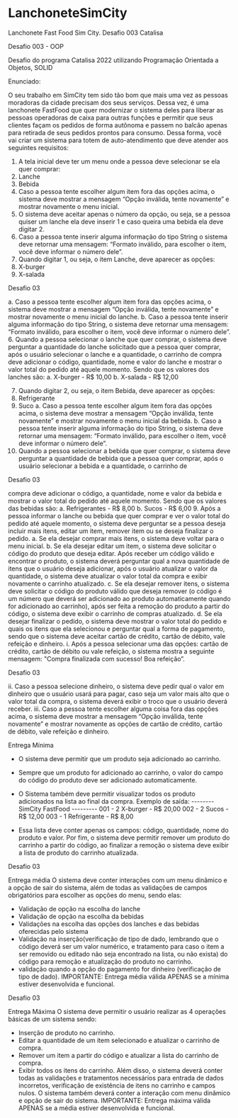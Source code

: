 # LanchoneteSimCity
Lanchonete Fast Food Sim City. Desafio 003 Catalisa

Desafio 003 - OOP

Desafio do programa Catalisa 2022 utilizando Programação Orientada a Objetos, SOLID

Enunciado: 

O seu trabalho em SimCity tem sido tão bom que mais uma vez as pessoas
moradoras da cidade precisam dos seus serviços.
Dessa vez, é uma lanchonete FastFood que quer modernizar o sistema
deles para liberar as pessoas operadoras de caixa para outras funções e
permitir que seus clientes façam os pedidos de forma autônoma e passem
no balcão apenas para retirada de seus pedidos prontos para consumo.
Dessa forma, você vai criar um sistema para totem de auto-atendimento
que deve atender aos seguintes requisitos:
1. A tela inicial deve ter um menu onde a pessoa deve selecionar se ela
   quer comprar:
1. Lanche
2. Bebida
2. Caso a pessoa tente escolher algum item fora das opções acima, o
   sistema deve mostrar a mensagem “Opção inválida, tente
   novamente” e mostrar novamente o menu inicial.
3. O sistema deve aceitar apenas o número da opção, ou seja, se a
   pessoa quiser um lanche ela deve inserir 1 e caso queira uma bebida
   ela deve digitar 2.
4. Caso a pessoa tente inserir alguma informação do tipo String o
   sistema deve retornar uma mensagem: “Formato inválido, para
   escolher o item, você deve informar o número dele”.
5. Quando digitar 1, ou seja, o item Lanche, deve aparecer as opções:
1. X-burger
2. X-salada

Desafio 03

a. Caso a pessoa tente escolher algum item fora das opções
acima, o sistema deve mostrar a mensagem “Opção inválida,
tente novamente” e mostrar novamente o menu inicial do
lanche.
b. Caso a pessoa tente inserir alguma informação do tipo String,
o sistema deve retornar uma mensagem: “Formato inválido,
para escolher o item, você deve informar o número dele”.
6. Quando a pessoa selecionar o lanche que quer comprar, o sistema
   deve perguntar a quantidade do lanche solicitado que a pessoa quer
   comprar, após o usuário selecionar o lanche e a quantidade, o
   carrinho de compra deve adicionar o código, quantidade, nome e
   valor do lanche e mostrar o valor total do pedido até aquele
   momento. Sendo que os valores dos lanches são:
   a. X-burger - R$ 10,00
   b. X-salada - R$ 12,00

7. Quando digitar 2, ou seja, o item Bebida, deve aparecer as opções:
1. Refrigerante
2. Suco
   a. Caso a pessoa tente escolher algum item fora das opções
   acima, o sistema deve mostrar a mensagem “Opção inválida,
   tente novamente” e mostrar novamente o menu inicial da
   bebida.
   b. Caso a pessoa tente inserir alguma informação do tipo String,
   o sistema deve retornar uma mensagem: “Formato inválido,
   para escolher o item, você deve informar o número dele”.
8. Quando a pessoa selecionar a bebida que quer comprar, o sistema
   deve perguntar a quantidade de bebida que a pessoa quer comprar,
   após o usuário selecionar a bebida e a quantidade, o carrinho de

Desafio 03

compra deve adicionar o código, a quantidade, nome e valor da
bebida e mostrar o valor total do pedido até aquele momento. Sendo
que os valores das bebidas são:
a. Refrigerantes - R$ 8,00
b. Sucos - R$ 6,00
9. Após a pessoa informar o lanche ou bebida que quer comprar e ver o
   valor total do pedido até aquele momento, o sistema deve perguntar
   se a pessoa deseja incluir mais itens, editar um item, remover item
   ou se deseja finalizar o pedido.
   a. Se ela desejar comprar mais itens, o sistema deve voltar para o
   menu inicial.
   b. Se ela desejar editar um item, o sistema deve solicitar o código
   do produto que deseja editar. Após receber um código válido e
   encontrar o produto, o sistema deverá perguntar qual a nova
   quantidade de itens que o usuário deseja adicionar, após o
   usuário atualizar o valor da quantidade, o sistema deve
   atualizar o valor total da compra e exibir novamente o carrinho
   atualizado.
   c. Se ela desejar remover itens, o sistema deve solicitar o código
   do produto válido que deseja remover (o código é um número
   que deverá ser adicionado ao produto automaticamente
   quando for adicionado ao carrinho), após ser feita a remoção
   do produto a partir do código, o sistema deve exibir o carrinho
   de compras atualizado.
   d. Se ela desejar finalizar o pedido, o sistema deve mostrar o valor
   total do pedido e quais os itens que ela selecionou e perguntar
   qual a forma de pagamento, sendo que o sistema deve aceitar
   cartão de crédito, cartão de débito, vale refeição e dinheiro.
   i. Após a pessoa selecionar uma das opções: cartão de
   crédito, cartão de débito ou vale refeição, o sistema
   mostra a seguinte mensagem: "Compra finalizada com
   sucesso! Boa refeição”.

Desafio 03

ii. Caso a pessoa selecione dinheiro, o sistema deve pedir
qual o valor em dinheiro que o usuário usará para pagar,
caso seja um valor mais alto que o valor total da compra,
o sistema deverá exibir o troco que o usuário deverá
receber.
iii. Caso a pessoa tente escolher alguma coisa fora das
opções acima, o sistema deve mostrar a mensagem
“Opção inválida, tente novamente” e mostrar novamente
as opções de cartão de crédito, cartão de débito, vale
refeição e dinheiro.

Entrega Mínima
- O sistema deve permitir que um produto seja adicionado ao
  carrinho.
- Sempre que um produto for adicionado ao carrinho, o valor do
  campo do código do produto deve ser adicionado automaticamente.
- O Sistema também deve permitir visualizar todos os produto
  adicionados na lista ao final da compra.
  Exemplo de saída:
  -------- SimCity FastFood ---------
  001 - 2 X-burger - R$ 20,00
  002 - 2 Sucos - R$ 12,00
  003 - 1 Refrigerante - R$ 8,00

- Essa lista deve conter apenas os campos: código, quantidade, nome
  do produto e valor. Por fim, o sistema deve permitir remover um
  produto do carrinho a partir do código, ao finalizar a remoção o
  sistema deve exibir a lista de produto do carrinho atualizada.

Desafio 03

Entrega média
O sistema deve conter interações com um menu dinâmico e a opção de
sair do sistema, além de todas as validações de campos obrigatórios para
escolher as opções do menu, sendo elas:
- Validação de opção na escolha do lanche
- Validação de opção na escolha da bebidas
- Validações na escolha das opções dos lanches e das bebidas
  oferecidas pelo sistema
- Validação na inserção(verificação de tipo de dado, lembrando que o
  código deverá ser um valor numérico, e tratamento para caso o item
  a ser removido ou editado não seja encontrado na lista, ou não
  exista) do código para remoção e atualização do produto no carrinho.
- validação quando a opção do pagamento for dinheiro (verificação de
  tipo de dado).
  IMPORTANTE: Entrega média válida APENAS se a mínima estiver
  desenvolvida e funcional.

Desafio 03

Entrega Máxima
O sistema deve permitir o usuário realizar as 4 operações básicas de um
sistema sendo:
- Inserção de produto no carrinho.
- Editar a quantidade de um item selecionado e atualizar o carrinho de
  compra.
- Remover um item a partir do código e atualizar a lista do carrinho de
  compra.
- Exibir todos os itens do carrinho.
  Além disso, o sistema deverá conter todas as validações e tratamentos
  necessários para entrada de dados incorretos, verificação de existência de
  itens no carrinho e campos nulos.
  O sistema também deverá conter a interação com menu dinâmico e opção
  de sair do sistema.
  IMPORTANTE: Entrega máxima válida APENAS se a média estiver
  desenvolvida e funcional.
